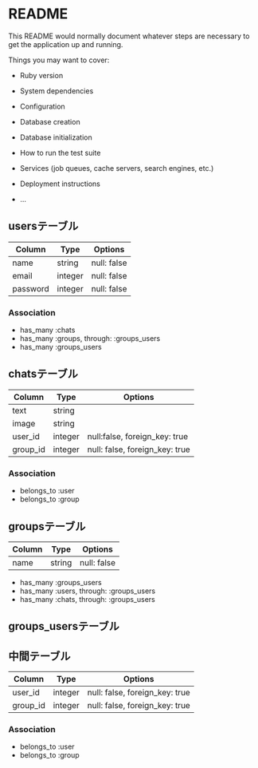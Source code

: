 # README

This README would normally document whatever steps are necessary to get the
application up and running.

Things you may want to cover:

* Ruby version

* System dependencies

* Configuration

* Database creation

* Database initialization

* How to run the test suite

* Services (job queues, cache servers, search engines, etc.)

* Deployment instructions

* ...

## usersテーブル
  |Column|Type|Options|
  |------|----|-------|
  |name|string|null: false|
  |email|integer|null: false|
  |password|integer|null: false|

### Association
 - has_many :chats
 - has_many :groups, through: :groups_users
 - has_many :groups_users

 ## chatsテーブル
 |Column|Type|Options|
 |------|----|-------|
 |text|string||
 |image|string||
 |user_id|integer|null:false, foreign_key: true|
 |group_id|integer|null: false, foreign_key: true|

  ### Association
 - belongs_to :user
 - belongs_to :group

 ## groupsテーブル
 Column|Type|Options|
|------|----|-------|
|name|string|null: false|

- has_many :groups_users
- has_many :users, through: :groups_users
- has_many :chats, through: :groups_users

## groups_usersテーブル
## 中間テーブル

|Column|Type|Options|
|------|----|-------|
|user_id|integer|null: false, foreign_key: true|
|group_id|integer|null: false, foreign_key: true|

### Association
- belongs_to :user
- belongs_to :group
